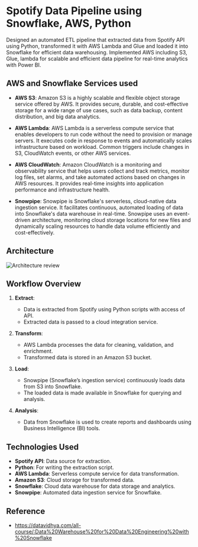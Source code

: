 # Spotify Data Pipeline using Snowflake, AWS, Python 
Designed an automated ETL pipeline that extracted data from Spotify API using Python, transformed it with AWS Lambda
and Glue and loaded it into Snowflake for efficient data warehousing. Implemented AWS including S3, Glue, lambda for scalable and efficient data pipeline for real-time analytics with Power BI.

## AWS and Snowflake Services used 
 - **AWS S3**:
Amazon S3 is a highly scalable and flexible object storage service offered by AWS. It provides secure, durable, and cost-effective storage for a wide range of use cases, such as data backup, content distribution, and big data analytics.

- **AWS Lambda**:
AWS Lambda is a serverless compute service that enables developers to run code without the need to provision or manage servers. It executes code in response to events and automatically scales infrastructure based on workload. Common triggers include changes in S3, CloudWatch events, or other AWS services.

- **AWS CloudWatch**:
Amazon CloudWatch is a monitoring and observability service that helps users collect and track metrics, monitor log files, set alarms, and take automated actions based on changes in AWS resources. It provides real-time insights into application performance and infrastructure health.

- **Snowpipe**:
Snowpipe is Snowflake's serverless, cloud-native data ingestion service. It facilitates continuous, automated loading of data into Snowflake's data warehouse in real-time. Snowpipe uses an event-driven architecture, monitoring cloud storage locations for new files and dynamically scaling resources to handle data volume efficiently and cost-effectively.

## Architecture
![Architecture review](https://github.com/user-attachments/assets/fa92185c-a72d-4778-9b89-016052e105cc)

## **Workflow Overview**

1. **Extract**:
   - Data is extracted from Spotify using Python scripts with access of API.
   - Extracted data is passed to a cloud integration service.

2. **Transform**:
   - AWS Lambda processes the data for cleaning, validation, and enrichment.
   - Transformed data is stored in an Amazon S3 bucket.

3. **Load**:
   - Snowpipe (Snowflake’s ingestion service) continuously loads data from S3 into Snowflake.
   - The loaded data is made available in Snowflake for querying and analysis.

4. **Analysis**:
   - Data from Snowflake is used to create reports and dashboards using Business Intelligence (BI) tools.
  
## **Technologies Used**

- **Spotify API**: Data source for extraction.
- **Python**: For writing the extraction script.
- **AWS Lambda**: Serverless compute service for data transformation.
- **Amazon S3**: Cloud storage for transformed data.
- **Snowflake**: Cloud data warehouse for data storage and analytics.
- **Snowpipe**: Automated data ingestion service for Snowflake.


## **Reference**

- https://datavidhya.com/all-course/:Data%20Warehouse%20for%20Data%20Engineering%20with%20Snowflake


